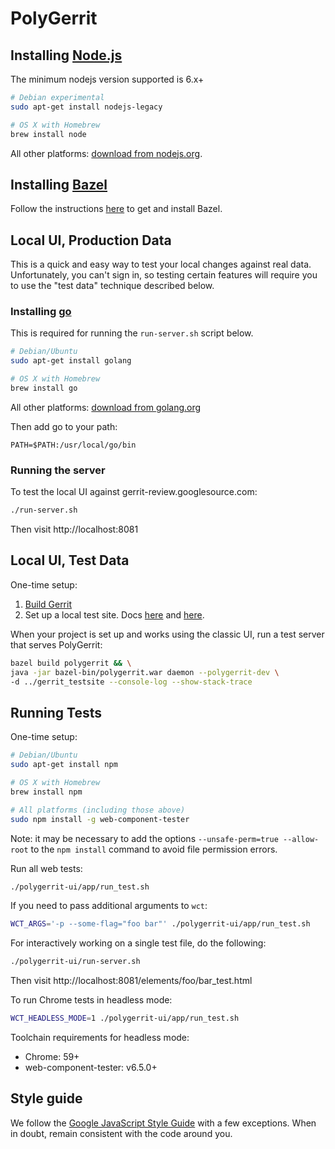 # PolyGerrit

## Installing [Node.js](https://nodejs.org/en/download/)

The minimum nodejs version supported is 6.x+

```sh
# Debian experimental
sudo apt-get install nodejs-legacy

# OS X with Homebrew
brew install node
```

All other platforms: [download from
nodejs.org](https://nodejs.org/en/download/).

## Installing [Bazel](https://bazel.build/)

Follow the instructions
[here](https://gerrit-review.googlesource.com/Documentation/dev-bazel.html#_installation)
to get and install Bazel.

## Local UI, Production Data

This is a quick and easy way to test your local changes against real data.
Unfortunately, you can't sign in, so testing certain features will require
you to use the "test data" technique described below.

### Installing [go](https://golang.org/)

This is required for running the `run-server.sh` script below.

```sh
# Debian/Ubuntu
sudo apt-get install golang

# OS X with Homebrew
brew install go
```

All other platforms: [download from golang.org](https://golang.org/)

Then add go to your path:

```
PATH=$PATH:/usr/local/go/bin
```

### Running the server

To test the local UI against gerrit-review.googlesource.com:

```sh
./run-server.sh
```

Then visit http://localhost:8081

## Local UI, Test Data

One-time setup:

1. [Build Gerrit](https://gerrit-review.googlesource.com/Documentation/dev-bazel.html#_gerrit_development_war_file)
2. Set up a local test site. Docs
   [here](https://gerrit-review.googlesource.com/Documentation/install-quick.html) and
   [here](https://gerrit-review.googlesource.com/Documentation/dev-readme.html#init).

When your project is set up and works using the classic UI, run a test server
that serves PolyGerrit:

```sh
bazel build polygerrit && \
java -jar bazel-bin/polygerrit.war daemon --polygerrit-dev \
-d ../gerrit_testsite --console-log --show-stack-trace
```

## Running Tests

One-time setup:

```sh
# Debian/Ubuntu
sudo apt-get install npm

# OS X with Homebrew
brew install npm

# All platforms (including those above)
sudo npm install -g web-component-tester
```

Note: it may be necessary to add the options `--unsafe-perm=true --allow-root`
to the `npm install` command to avoid file permission errors.

Run all web tests:

```sh
./polygerrit-ui/app/run_test.sh
```

If you need to pass additional arguments to `wct`:

```sh
WCT_ARGS='-p --some-flag="foo bar"' ./polygerrit-ui/app/run_test.sh
```

For interactively working on a single test file, do the following:

```sh
./polygerrit-ui/run-server.sh
```

Then visit http://localhost:8081/elements/foo/bar_test.html

To run Chrome tests in headless mode:

```sh
WCT_HEADLESS_MODE=1 ./polygerrit-ui/app/run_test.sh
```

Toolchain requirements for headless mode:

* Chrome: 59+
* web-component-tester: v6.5.0+

## Style guide

We follow the [Google JavaScript Style Guide](https://google.github.io/styleguide/javascriptguide.xml)
with a few exceptions. When in doubt, remain consistent with the code around you.

